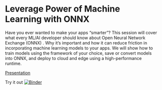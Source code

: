 # Leverage Power of Machine Learning with ONNX


Have you ever wanted to make your apps “smarter”? This session will cover what every ML/AI developer should know about Open Neural Network Exchange (ONNX) . Why it’s important and how it can reduce friction in incorporating machine learning models to your apps. We will show how to train models using the framework of your choice, save or convert models into ONNX, and deploy to cloud and edge using a high-performance runtime.

[Presentation](LeverageONNX.pdf)

Try it out 
[![Binder](https://mybinder.org/badge_logo.svg)](https://mybinder.org/v2/gh/rondagdag/LeverageONNX/master?filepath=ExportToOnnx.ipynb)